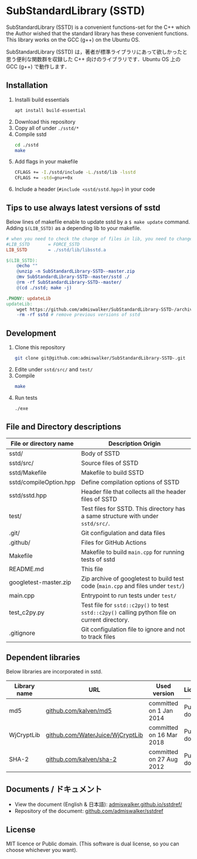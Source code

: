 # SubStandardLibrary (SSTD)

SubStandardLibrary (SSTD) is a convenient functions-set for the C++ which the Author wished that the standard library has these convenient functions. This library works on the GCC (g++) on the Ubuntu OS.

SubStandardLibrary (SSTD) は，著者が標準ライブラリにあって欲しかったと思う便利な関数群を収録した C++ 向けのライブラリです．Ubuntu OS 上の GCC (g++) で動作します．

## Installation
1. Installi build essentials
   ```bash
   apt install build-essential
   ```
2. Download this repository
3. Copy all of under `./sstd/*`
4. Compile sstd
   ```bash
   cd ./sstd
   make
   ```
5. Add flags in your makefile
   ```bash
   CFLAGS += -I./sstd/include -L./sstd/lib -lsstd
   CFLAGS += -std=gnu++0x
   ```
6. Include a header (`#include <sstd/sstd.hpp>`) in your code  


## Tips to use always latest versions of sstd
Below lines of makefile enable to update sstd by a ```$ make update``` command.
Adding ```$(LIB_SSTD)``` as a depending lib to your makefile.
```makefile
# when you need to check the change of files in lib, you need to change file name to a not-existing name like "FORCE_XXX".
#LIB_SSTD       = FORCE_SSTD
LIB_SSTD        = ./sstd/lib/libsstd.a

$(LIB_SSTD):
	@echo ""
	@unzip -n SubStandardLibrary-SSTD--master.zip
	@mv SubStandardLibrary-SSTD--master/sstd ./
	@rm -rf SubStandardLibrary-SSTD--master/
	@(cd ./sstd; make -j)

.PHONY: updateLib
updateLib:
	wget https://github.com/admiswalker/SubStandardLibrary-SSTD-/archive/master.zip -O SubStandardLibrary-SSTD--master.zip
	-rm -rf sstd # remove previous versions of sstd
```

## Development
1. Clone this repository
   ```bash
   git clone git@github.com:admiswalker/SubStandardLibrary-SSTD-.git
   ```
2. Edite under `sstd/src/` and `test/`
3. Compile
   ```bash
   make
   ```
4. Run tests
   ```bash
   ./exe
   ```

## File and Directory descriptions

| File or directory name        | Description Origin |
| ----------------------------- | ------------------ |
| sstd/                         | Body of SSTD       |
| sstd/src/                     | Source files of SSTD |
| sstd/Makefile                 | Makefile to build SSTD |
| sstd/compileOption.hpp        | Define compilation options of SSTD |
| sstd/sstd.hpp                 | Header file that collects all the header files of SSTD |
| test/                         | Test files for SSTD. This directory has a same structure with under `sstd/src/`. |
| .git/                         | Git configulation and data files |
| .github/                      | Files for GitHub Actions |
| Makefile                      | Makefile to build `main.cpp` for running tests of sstd |
| README.md                     | This file          |
| googletest-master.zip         | Zip archive of googletest to build test code (`main.cpp` and files under `test/`) |
| main.cpp                      | Entrypoint to run tests under `test/` |
| test_c2py.py                  | Test file for `sstd::c2py()` to test `sstd::c2py()` calling python file on current directory. |
| .gitignore                    | Git configulation file to ignore and not to track files |

## Dependent libraries
Below libraries are incorporated in sstd.

| Library name | URL | Used version | License | Intended use |
| ------------ | --- | ------------ | ------- | ------------ |
| md5          | [github.com/kalven/md5](https://github.com/kalven/md5) | committed on 1 Jan 2014 | Public domain | MD5 calculation |
| WjCryptLib   | [github.com/WaterJuice/WjCryptLib](https://github.com/WaterJuice/WjCryptLib) | committed on 16 Mar 2018 | Public domain | SHA-1 calculation |
| SHA-2        | [github.com/kalven/sha-2](https://github.com/kalven/sha-2) | committed on 27 Aug 2012 | Public domain | SHA-2 calculation |

## Documents / ドキュメント
- View the document (English & 日本語): [admiswalker.github.io/sstdref/](https://admiswalker.github.io/sstdref/)
- Repository of the document: [github.com/admiswalker/sstdref](https://github.com/admiswalker/sstdref)

## License
MIT licence or Public domain. (This software is dual license, so you can choose whichever you want).  
